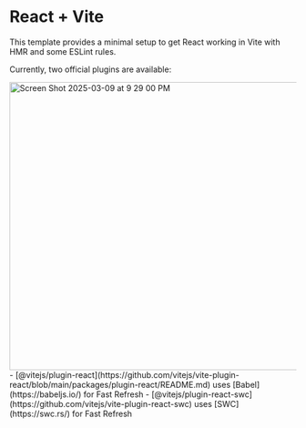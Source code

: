 # React + Vite

This template provides a minimal setup to get React working in Vite with HMR and some ESLint rules.

Currently, two official plugins are available:

<img width="506" alt="Screen Shot 2025-03-09 at 9 29 00 PM" src="https://github.com/user-attachments/assets/210f21a0-925a-46b0-8e50-76a16d541f4f" />
- [@vitejs/plugin-react](https://github.com/vitejs/vite-plugin-react/blob/main/packages/plugin-react/README.md) uses [Babel](https://babeljs.io/) for Fast Refresh
- [@vitejs/plugin-react-swc](https://github.com/vitejs/vite-plugin-react-swc) uses [SWC](https://swc.rs/) for Fast Refresh
